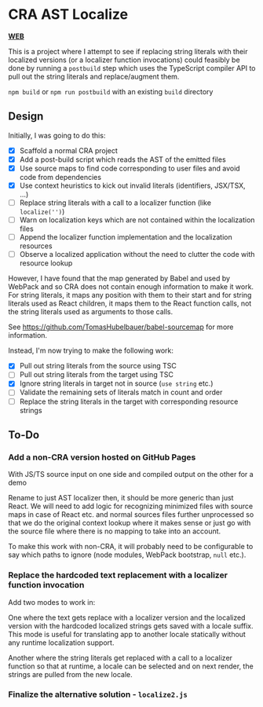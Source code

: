 # CRA AST Localize

[**WEB**](https://tomashubelbauer.github.io/cra-ast-localize)

This is a project where I attempt to see if replacing string literals with their
localized versions (or a localizer function invocations) could feasibly be done
by running a `postbuild` step which uses the TypeScript compiler API to pull out
the string literals and replace/augment them.

`npm build` or `npm run postbuild` with an existing `build` directory

## Design

Initially, I was going to do this:

- [x] Scaffold a normal CRA project
- [x] Add a post-build script which reads the AST of the emitted files
- [x] Use source maps to find code corresponding to user files and avoid code from dependencies
- [x] Use context heuristics to kick out invalid literals (identifiers, JSX/TSX, …)
- [ ] Replace string literals with a call to a localizer function (like `localize('')`)
- [ ] Warn on localization keys which are not contained within the localization files
- [ ] Append the localizer function implementation and the localization resources
- [ ] Observe a localized application without the need to clutter the code with resource lookup

However, I have found that the map generated by Babel and used by WebPack and so
CRA does not contain enough information to make it work. For string literals, it
maps any position with them to their start and for string literals used as React
children, it maps them to the React function calls, not the string literals used
as arguments to those calls.

See https://github.com/TomasHubelbauer/babel-sourcemap for more information.

Instead, I'm now trying to make the following work:

- [x] Pull out string literals from the source using TSC
- [ ] Pull out string literals from the target using TSC
- [x] Ignore string literals in target not in source (`use string` etc.)
- [ ] Validate the remaining sets of literals match in count and order
- [ ] Replace the string literals in the target with corresponding resource strings

## To-Do

### Add a non-CRA version hosted on GitHub Pages

With JS/TS source input on one side and compiled output on the other for a demo

Rename to just AST localizer then, it should be more generic than just React.
We will need to add logic for recognizing minimized files with source maps in
case of React etc. and normal sources files further unprocessed so that we do
the original context lookup where it makes sense or just go with the source file
where there is no mapping to take into an account.

To make this work with non-CRA, it will probably need to be configurable to say
which paths to ignore (node modules, WebPack bootstrap, `null` etc.).

### Replace the hardcoded text replacement with a localizer function invocation

Add two modes to work in:

One where the text gets replace with a localizer version and the localized
version with the hardcoded localized strings gets saved with a locale suffix.
This mode is useful for translating app to another locale statically without any
runtime localization support.

Another where the string literals get replaced with a call to a localizer
function so that at runtime, a locale can be selected and on next render, the
strings are pulled from the new locale.

### Finalize the alternative solution - `localize2.js`
